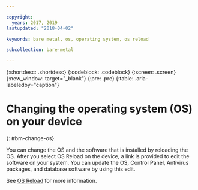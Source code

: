 ```yaml
---

copyright:
  years: 2017, 2019
lastupdated: "2018-04-02"

keywords: bare metal, os, operating system, os reload

subcollection: bare-metal

---
```


{:shortdesc: .shortdesc}
{:codeblock: .codeblock}
{:screen: .screen}
{:new_window: target="_blank"}
{:pre: .pre}
{:table: .aria-labeledby="caption"}


# Changing the operating system (OS) on your device
{: #bm-change-os}

You can change the OS and the software that is installed by reloading the OS. After you select OS Reload on the device, a link is provided to edit the software on your system. You can update the OS, Control Panel, Antivirus packages, and database software by using this edit.

See [OS Reload](/docs/infrastructure/software?topic=software-reloading-the-os) for more information.
